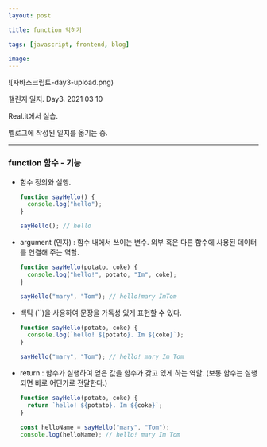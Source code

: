 ```yaml
---
layout: post

title: function 익히기

tags: [javascript, frontend, blog]

image:
---
```


![자바스크립트-day3-upload.png)

챌린지 일지. Day3. 2021 03 10

Real.it에서 실습.

벨로그에 작성된 일지를 옮기는 중.

---

### function 함수 - 기능

- 함수 정의와 실행.

  ```javascript
  function sayHello() {
    console.log("hello");
  }

  sayHello(); // hello
  ```

- argument (인자) : 함수 내에서 쓰이는 변수. 외부 혹은 다른 함수에 사용된 데이터를 연결해 주는 역할.

  ```javascript
  function sayHello(potato, coke) {
    console.log("hello!", potato, "Im", coke);
  }

  sayHello("mary", "Tom"); // hello!mary ImTom
  ```

- 백틱 (``)을 사용하여 문장을 가독성 있게 표현할 수 있다.

  ```javascript
  function sayHello(potato, coke) {
    console.log(`hello! ${potato}. Im ${coke}`);
  }

  sayHello("mary", "Tom"); // hello! mary Im Tom
  ```

- return : 함수가 실행하여 얻은 값을 함수가 갖고 있게 하는 역할. (보통 함수는 실행되면 바로 어딘가로 전달한다.)

  ```javascript
  function sayHello(potato, coke) {
    return `hello! ${potato}. Im ${coke}`;
  }

  const helloName = sayHello("mary", "Tom");
  console.log(helloName); // hello! mary Im Tom
  ```
